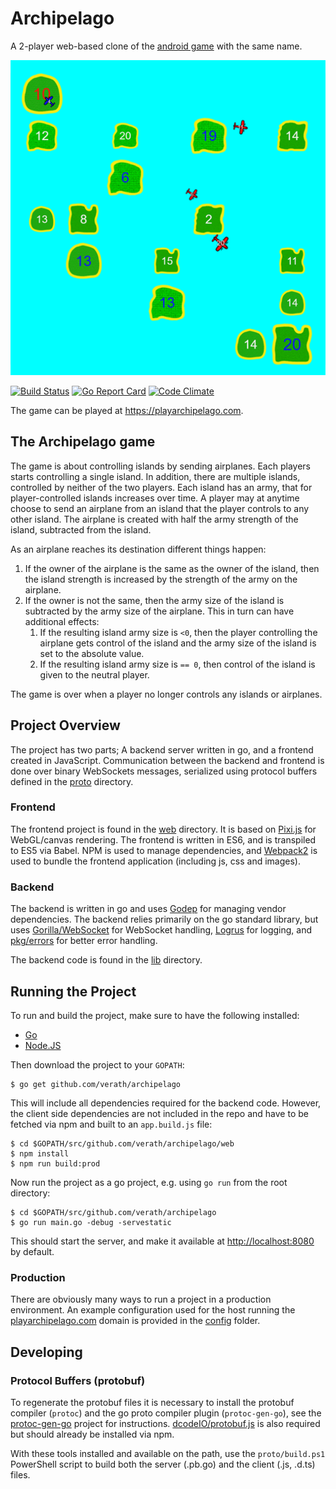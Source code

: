 # Archipelago

A 2-player web-based clone of the [android game](https://play.google.com/store/apps/details?id=com.sgg.archipelago_kr) 
with the same name.

![Screenshot Archipelago](.github/screenshot1.png)

[![Build Status](https://travis-ci.org/verath/archipelago.svg?branch=master)](https://travis-ci.org/verath/archipelago)
[![Go Report Card](https://goreportcard.com/badge/github.com/verath/archipelago)](https://goreportcard.com/report/github.com/verath/archipelago)
[![Code Climate](https://codeclimate.com/github/verath/archipelago/badges/gpa.svg)](https://codeclimate.com/github/verath/archipelago)

The game can be played at https://playarchipelago.com.

## The Archipelago game

The game is about controlling islands by sending airplanes. Each players starts controlling a single 
island. In addition, there are multiple islands, controlled by neither of the two players. Each 
island has an army, that for player-controlled islands increases over time. A player may at anytime 
choose to send an airplane from an island that the player controls to any other island. The airplane 
is created with half the army strength of the island, subtracted from the island.

As an airplane reaches its destination different things happen:
  1. If the owner of the airplane is the same as the owner of the island, then the island strength is 
  increased by the strength of the army on the airplane.
  2. If the owner is not the same, then the army size of the island is subtracted by the army size of 
  the airplane. This in turn can have additional effects:
     1. If the resulting island army size is `<0`, then the player controlling the airplane gets 
     control of the island and the army size of the island is set to the absolute value.
     2. If the resulting island army size is `== 0`, then control of the island is given to the 
     neutral player.

The game is over when a player no longer controls any islands or airplanes.

## Project Overview

The project has two parts; A backend server written in go, and a frontend created in JavaScript. 
Communication between the backend and frontend is done over binary WebSockets messages, serialized
using protocol buffers defined in the [proto](./proto) directory.

### Frontend

The frontend project is found in the [web](./web) directory. It is based on [Pixi.js](https://github.com/pixijs/pixi.js) 
for WebGL/canvas rendering. The frontend is written in ES6, and is transpiled to ES5 via Babel. 
NPM is used to manage dependencies, and [Webpack2](https://webpack.js.org/) 
is used to bundle the frontend application (including js, css and images).

### Backend

The backend is written in go and uses [Godep](https://github.com/tools/godep) for managing 
vendor dependencies. The backend relies primarily on the go standard library, but 
uses [Gorilla/WebSocket](https://github.com/gorilla/websocket) for WebSocket handling, 
[Logrus](https://github.com/Sirupsen/logrus) for logging, and [pkg/errors](https://github.com/pkg/errors) 
for better error handling. 

The backend code is found in the [lib](./lib) directory.

## Running the Project

To run and build the project, make sure to have the following installed:
* [Go](https://golang.org/dl/)
* [Node.JS](https://nodejs.org/en/download/)

Then download the project to your `GOPATH`:
```
$ go get github.com/verath/archipelago
```

This will include all dependencies required for the backend code. However, the client 
side dependencies are not included in the repo and have to be fetched via npm and built
to an `app.build.js` file:

```
$ cd $GOPATH/src/github.com/verath/archipelago/web
$ npm install
$ npm run build:prod
```

Now run the project as a go project, e.g. using `go run` from the root directory:

```
$ cd $GOPATH/src/github.com/verath/archipelago
$ go run main.go -debug -servestatic
```

This should start the server, and make it available at 
[http://localhost:8080](http://localhost:8080) by default.

### Production

There are obviously many ways to run a project in a production environment.
An example configuration used for the host running the [playarchipelago.com](https://playarchipelago.com)
domain is provided in the [config](./config) folder.

## Developing

### Protocol Buffers (protobuf)
To regenerate the protobuf files it is necessary to install the protobuf compiler (`protoc`) and
the go proto compiler plugin (`protoc-gen-go`), see the [protoc-gen-go](https://github.com/golang/protobuf)
project for instructions. [dcodeIO/protobuf.js](https://github.com/dcodeIO/ProtoBuf.js/) is also
required but should already be installed via npm.

With these tools installed and available on the path, use the `proto/build.ps1` PowerShell script
to build both the server (.pb.go) and the client (.js, .d.ts) files.
